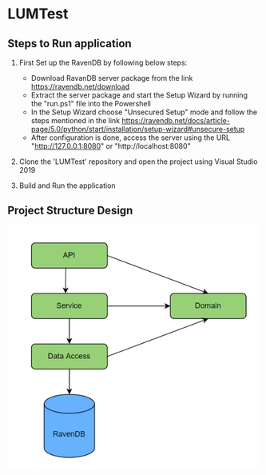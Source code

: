 # LUMTest

## Steps to Run application
1. First Set up the RavenDB by following below steps:
    - Download RavanDB server package from the link https://ravendb.net/download
    - Extract the server package and start the Setup Wizard by running the "run.ps1" file into the Powershell
    - In the Setup Wizard choose "Unsecured Setup" mode and follow the steps mentioned in the link https://ravendb.net/docs/article-page/5.0/python/start/installation/setup-wizard#unsecure-setup
    - After configuration is done, access the server using the URL "http://127.0.0.1:8080" or "http://localhost:8080"

2. Clone the 'LUMTest' repository and open the project using Visual Studio 2019

3. Build and Run the application

## Project Structure Design
![Project Structure](https://github.com/rajalvaghani/LUMTest/blob/main/charts/project-structure.PNG)
